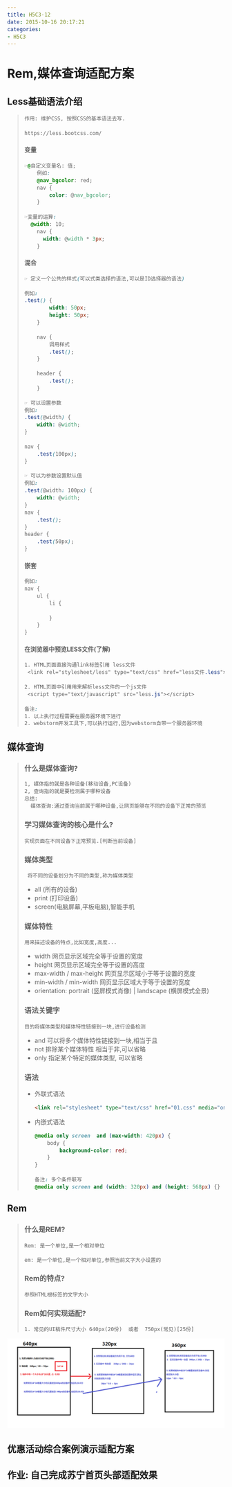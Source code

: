```yaml
---
title: H5C3-12
date: 2015-10-16 20:17:21
categories: 
- H5C3
---
```


# Rem,媒体查询适配方案

## Less基础语法介绍

> ```html
> 作用: 维护CSS, 按照CSS的基本语法去写.
> 
> https://less.bootcss.com/
> ```
>
> #### 变量
>
> ```css
> ☞@自定义变量名: 值;
>     例如:
>     @nav_bgcolor: red;
>     nav {
>         color: @nav_bgcolor;
>     }
> 
> ☞变量的运算:
> 	@width: 10;
>     nav {
> 		width: @width * 3px;
>     }
> ```
>
> #### 混合
>
> ```css
> ☞ 定义一个公共的样式(可以式类选择的语法,可以是ID选择器的语法)
> 
> 例如:
> .test() {
>         width: 50px;
>         height: 50px;
>     }
> 
>     nav {
>         调用样式
>         .test();
>     }
> 
>     header {
>         .test();
>     }
> 
> ☞ 可以设置参数
> 例如:
> .test(@width) {
>     width: @width;
> }
> 
> nav {
>     .test(100px);
> }
> 
> ☞ 可以为参数设置默认值
> 例如:
> .test(@width: 100px) {
>     width: @width;
> }
> nav {
>     .test();
> }
> header {
>     .test(50px);
> }
> ```
>
> #### 嵌套
>
> ```css
> 例如:
> nav {
>     ul {
>         li {
> 
>         }
>     }
> }
> ```
>
> #### 在浏览器中预览LESS文件(了解)
>
> ```css
> 1. HTML页面直接沟通link标签引用 less文件
>  <link rel="stylesheet/less" type="text/css" href="less文件.less">
> 
> 2. HTML页面中引用用来解析less文件的一个js文件
>  <script type="text/javascript" src="less.js"></script>
> 
> 备注:
> 1. 以上执行过程需要在服务器环境下进行
> 2. webstorm开发工具下,可以执行运行,因为webstorm自带一个服务器环境
> ```

## 媒体查询

> ### 什么是媒体查询?
>
> ```html
> 1, 媒体指的就是各种设备(移动设备,PC设备)
> 2, 查询指的就是要检测属于哪种设备
> 总结:
> 	媒体查询:通过查询当前属于哪种设备,让网页能够在不同的设备下正常的预览
> ```
>
> ### 学习媒体查询的核心是什么?
>
> ```
> 实现页面在不同设备下正常预览.[判断当前设备]
> ```
>
> ### 媒体类型
>
> ```
>  将不同的设备划分为不同的类型,称为媒体类型
> ```
>
> - all  (所有的设备)
> - print (打印设备)
> - screen(电脑屏幕,平板电脑),智能手机
>
> ### 媒体特性
>
> ```
> 用来描述设备的特点,比如宽度,高度...
> ```
>
> - width						     网页显示区域完全等于设置的宽度 
> - height                                                     网页显示区域完全等于设置的高度
> - max-width / max-height                      网页显示区域小于等于设置的宽度
> - min-width / min-width                         网页显示区域大于等于设置的宽度
> - orientation: portrait (竖屏模式肖像)  | landscape (横屏模式全景)
>
> ### 语法关键字
>
> ```
> 目的将媒体类型和媒体特性链接到一块,进行设备检测
> ```
>
> - and				可以将多个媒体特性链接到一块,相当于且
> - not                          排除某个媒体特性 相当于非,可以省略
> - only                        指定某个特定的媒体类型, 可以省略
>
> ### 语法
>
> - 外联式语法
>
>   ```html
>   <link rel="stylesheet" type="text/css" href="01.css" media="only screen and (max-width: 420px)">
>   ```
>
> - 内嵌式语法
>
>   ```css
>   @media only screen  and (max-width: 420px) {
>   	body {
>   		background-color: red;
>   	}
>   }
>   
>   备注: 多个条件联写
>   @media only screen and (width: 320px) and (height: 568px) {}
>   ```

## Rem

> ### 什么是REM?
>
> ```
> Rem: 是一个单位,是一个相对单位
> 
> em: 是一个单位,是一个相对单位,参照当前文字大小设置的
> ```
>
> ### Rem的特点?
>
> ```
> 参照HTML根标签的文字大小
> ```
>
> ### Rem如何实现适配?
>
> ```
> 1. 常见的UI稿件尺寸大小 640px(20份)  或者  750px(常见)[25份]
> ```

![1539139035020](./H5C3-12/1539139035020.png)

## 优惠活动综合案例演示适配方案

## 作业: 自己完成苏宁首页头部适配效果
